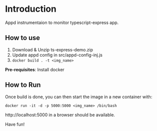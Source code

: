 # Introduction
Appd instrumentaion to monitor typescript-express app.

## How to use

1. Download & Unzip ts-express-demo.zip
2. Update appd config in src/appd-config-inj.js
3. ` docker build . -t <img_name> `


**Pre-requisites**:
Install docker

## How to Run
Once build is done, you can then start the image in a new container with:  
```shell 
docker run -it -d -p 5000:5000 <img_name> /bin/bash 

```

http://localhost:5000 in a browser should be available. 

Have fun!



